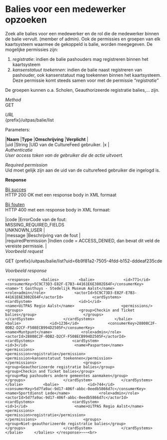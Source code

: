 ---
---

# Balies voor een medewerker opzoeken

Zoek alle balies voor een medewerker en de rol die de medewerker binnen de balie vervult. (member of admin). Ook de permissies en groepen van elk kaartsysteem waarmee de gekoppeld is balie, worden meegegeven. De mogelijke permissies zijn:  
 1. _registratie_: indien de balie pashouders mag registreren binnen het kaartsysteem  
 2. _kansenstatuut toekennen_: indien de balie naast registreren van pashouder, ook kansenstatuut mag toekennen binnen het kaartsysteem. Deze permissie komt steeds samen voor met de permissie “_registratie_”

De groepen kunnen o.a. Scholen, Geauthorizeerde registratie balies,… zijn.

_Method_  
 GET

_URL_  
 {prefix}/uitpas/balie/list

Parameters:

 |**Naam** |**Type** |**Omschrijving** |**Verplicht** |  
 |uid |String |UID van de CultureFeed gebruiker. |x |  
_Authenticatie_  
_User access token van de gebruiker die de actie uitvoert._

_Required permission_  
 Uid moet gelijk zijn aan de uid van de culturefeed gebruiker die ingelogd is.

**Response**

<u>Bij succes</u>  
 HTTP 200 OK met een response body in XML formaat

<u>Bij fouten</u>  
 HTTP 400 met een response body in XML formaat:

 |code |ErrorCode van de fout:  
 MISSING\_REQUIRED\_FIELDS  
 UNKNOWN\_USER |  
 |message |Beschrijving van de fout |  
 |requiredPermission |Indien code = ACCESS\_DENIED, dan bevat dit veld de vereiste permissie. |  
_Voorbeeld request_

GET {prefix}/uitpas/balie/list?uid=6b9f81a2-7505-4fdd-b152-dddeaf235cde

_Voorbeeld response_

~~~
 <response>     <balies>         <balie>             <id>771</id>             <consumerKey>5C9C73D3-E82F-E7B3-44161E6E3802E64F</consumerKey>             <name>'t Gasthuys - Stedelijk Museum Aalst</name>             <role>admin</role>             <actorId>5C9C73D3-E82F-E7B3-44161E6E3802E64F</actorId>             <cardSystems>                 <cardSystem>                     <id>1</id>                     <name>UiTPAS Regio Aalst</name>                     <permissions/>                     <groups>                         <group>Checkin and Ticket balies</group>                     </groups>                 </cardSystem>             </cardSystems>         </balie>         <balie>             <id>1236</id>             <consumerKey>28808C2F-0DB2-D2CF-F508ECB994D2505F</consumerKey>             <name>Muntpunt</name>             <role>admin</role>             <actorId>28808C2F-0DB2-D2CF-F508ECB994D2505F</actorId>             <cardSystems>                 <cardSystem>                     <id>3</id>                     <name>Paspartoe</name>                     <permissions>                         <permission>registratie</permission>                         <permission>kansenstatuut toekennen</permission>                     </permissions>                     <groups>                         <group>Geauthorizeerde registratie balies</group>                         <group>Checkin and Ticket balies</group>                         <group>Mag pashouders andere gemeentes aanmaken</group>                     </groups>                 </cardSystem>             </cardSystems>         </balie>         <balie>             <id>744</id>             <consumerKey>5d7fa9ac-9d17-406f-abbc-0eedb5866d7c</consumerKey>             <name>Sportdienst Lede</name>             <role>admin</role>             <actorId>5d7fa9ac-9d17-406f-abbc-0eedb5866d7c</actorId>             <cardSystems>                 <cardSystem>                     <id>1</id>                     <name>UiTPAS Regio Aalst</name>                     <permissions>                         <permission>registratie</permission>                     </permissions>                     <groups>                         <group>Niet-geauthorizeerde registratie balies</group>                     </groups>                 </cardSystem>             </cardSystems>         </balie>     </balies> </response>~~~<br>